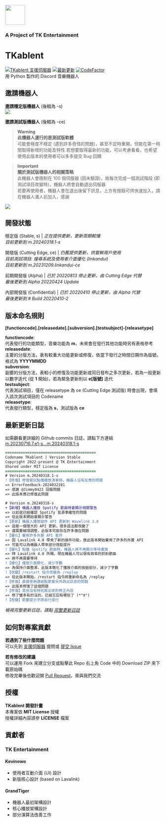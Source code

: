 <img src="https://i.imgur.com/wApgX8J.png" height=64 width=64></img>
### A Project of TK Entertainment
# TKablent
[![TKablent 支援伺服器](https://discordapp.com/api/guilds/1010564921005707335/widget.png?style=shield)](https://discord.gg/9qrpGh4e7V)
[![最新更新](https://img.shields.io/github/release/tk-entertainment/tkablent_music.svg)](https://github.com/tk-entertainment/tkablent_music/releases/latest)
[![CodeFactor](https://www.codefactor.io/repository/github/tk-entertainment/tkablent_music/badge)](https://www.codefactor.io/repository/github/tk-entertainment/tkablent_music)  
用 Python 製作的 Discord 音樂機器人  

## 邀請機器人
**邀請穩定版機器人** (後輟為 -s)  
[![](https://dcbadge.vercel.app/api/shield/1018410580870176788?bot=true)](https://discord.com/oauth2/authorize?client_id=1018410580870176788&permissions=2201184336&scope=bot%20applications.commands)  
  
**邀請測試版機器人** (後輟為 -ce)  
> **Warning**  
> **此機器人運行的是測試版軟體**  
> 可能會極度不穩定 (遇到許多奇怪的問題)，甚至不定時重開，但能在第一時間取得新增的功能及特性
> 若想要取得最新的功能，可以考慮看看，也希望使用此版本的使用者可以多多提交 Bug 回饋
  
> **Important**  
> **關於測試版機器人的相關策略**  
> 此機器人會限制在 100 個伺服器 (因未驗證)，故每次完成一個測試階段 (即測試項目改變時)，機器人將會自動退出伺服器  
> 若要再使用者，機器人會在退出後留下訊息，上方有按鈕可供快速加入，請在機器人滿人前加入，感謝
  
[![](https://dcbadge.vercel.app/api/shield/852909666987147295?bot=true)](https://discord.com/api/oauth2/authorize?client_id=852909666987147295&permissions=2201184336&scope=bot%20applications.commands)  
## 開發狀態
穩定版 (Stable, s) | *正在提供更新，更新周期較慢*  
*目前更新到 m.20240318.1-s*  

開發版 (Cutting Edge, ce) | *仍舊提供更新，供嘗鮮用戶使用*  
*目前測試項目: 搜尋系統及使用者介面優化 (linkandui)*  
*目前更新到 m.20231209.linkandui-ce*  

前期開發版 (Alpha) | *已於 20220813 停止更新，由 Cutting Edge 代替*  
*最後更新到 Alpha 20220424 Update*  

內部開發版 (Confidential) | *已於 20220410 停止更新，由 Alpha 代替*  
*最後更新到 # Build 20220410-2*

## 版本命名規則
**[functioncode].[releasedate].[subversion].[testsubject]-[releasetype]**  
  
**functioncode**:  
代表發行的功能類型，音樂功能為 **m**，未來會在發行其他功能時另有表格參考  
**releasedate**:  
主要的分版方法，表有較重大功能更新或修復，依當下發行之時間日期作為版號，格式為 **YYYYMMDD**  
**subversion**:  
副要的分版方法，表較小的修復及功能更新或同日發布之多次更新，若為一般更新以數字迭代 (從 **1** 開始)，若為緊急更新則以 **e[版號]** 迭代  
**testsubject**:  
代表測試項目，僅在 releasetype 為 ce (Cutting Edge 測試版) 時會出現，會填入該次測試項目的 Codename  
**releasetype**:  
代表發行類型，穩定版為 **s**，測試版為 **ce**

## 最新更新日誌 
如需觀看更詳細的 Github commits 日誌，請點下方連結  
[m.20230716.7.e1-s...m.20240318.1-s](https://github.com/TK-Entertainment/tkablent/compare/m.20230716.7.e1-s...m.20240318.1-s)

```diff
=========================================
Codename TKablent | Version Stable
Copyright 2022-present @ TK Entertainment
Shared under MIT License
=========================================
# Version m.20240318.1-s
!【修復】修復嘗試點播播放清單時，機器人沒有反應的問題
=> ErrorFeedback-2024032101
=> 感謝 @Jimmy0423 回報問題
=> 此版本應已修復此問題

# Version m.20240318-s
+【新增】機器人播放 Spotify 歌曲時會顯示相關警告
=> 以前就已經確認 Spotify 音源準確性的問題
=> 從此版本開始會顯示警告
!【更新】機器人播放組件 API 更新到 Wavelink 3.0
=> 這是一個很大的 API 更新，很多語法都改變了
=> 還需要細項調整，此版本可能存在許多潛在問題
!【優化】棄用許多外置 API 套件
=> 因 Lavalink 4.0 帶來了新的插件功能，故此版本開始棄用了許多的外置 API
=> 可能可以為機器人帶來部分效能提升
!【優化】點播 Spotify 歌曲時，機器人將不再顯示等待畫面
=> 拜 Lavalink 4.0 所賜，現在機器人可以很有效率的抓到歌曲
=> 將不再需要等待
!【優化】播放介面簡化，減少字數
=> 為保持介面整潔，此版本簡化了播放介面的按鈕部分，減少了字數
!【改變】/restart 指令改變為 /replay
=> 從此版本開始，/restart 指令將重新命名為 /replay
!【修復】直接使用連結點歌會另外跳出訊息的問題
=> 此版本修復了這個問題
!【修復】其他沒有特別寫出來的修正內容
=> 修了蠻多有的沒的，已經忘記有哪些了 (*°∀°)
!【改變】節慶提示字將自行成行
```  
*檢視完整更新日誌，請點 [完整更新日誌](https://github.com/TK-Entertainment/tkablent/blob/main/CHANGELOG.md)*
## 如何對專案貢獻
**若遇到了些什麼問題**  
可以先到 [支援伺服器](https://discord.gg/9qrpGh4e7V) 提問或 [提交 Issue](https://github.com/TK-Entertainment/tkablent_music/issues)  
  
**若有修改的建議**  
可以運用 Fork 來建立分支或點擊此 Repo 右上角 Code 中的 Download ZIP 來下載原始碼  
修改完畢後也歡迎開 [Pull Request](https://github.com/TK-Entertainment/tkablent_music/pulls)，來與我們交流  

## 授權
**TKablent 開發計畫**  
本專案依 **MIT License** 授權  
授權詳細內容請參 **LICENSE** 檔案
## 貢獻者
### TK Entertainment
#### Kevinowo
- 使用者互動介面 (UI) 設計
- 新版核心設計 (based on Lavalink)

#### GrandTiger
- 機器人最初架構設計
- 核心播放架構設計
- 部分演算法改善工作

